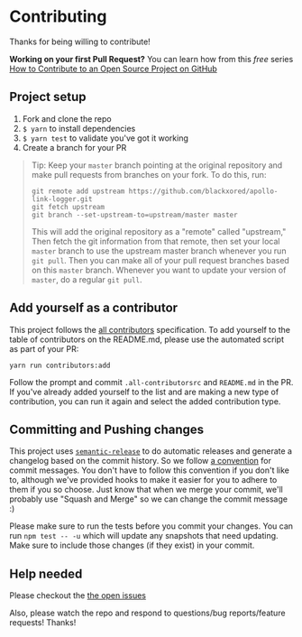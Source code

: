 # Contributing

Thanks for being willing to contribute!

**Working on your first Pull Request?** You can learn how from this _free_
series [How to Contribute to an Open Source Project on GitHub][egghead]

## Project setup

1. Fork and clone the repo
2. `$ yarn` to install dependencies
3. `$ yarn test` to validate you've got it working
4. Create a branch for your PR

> Tip: Keep your `master` branch pointing at the original repository and make
> pull requests from branches on your fork. To do this, run:
>
> ```
> git remote add upstream https://github.com/blackxored/apollo-link-logger.git
> git fetch upstream
> git branch --set-upstream-to=upstream/master master
> ```
>
> This will add the original repository as a "remote" called "upstream," Then
> fetch the git information from that remote, then set your local `master`
> branch to use the upstream master branch whenever you run `git pull`. Then you
> can make all of your pull request branches based on this `master` branch.
> Whenever you want to update your version of `master`, do a regular `git pull`.

## Add yourself as a contributor

This project follows the [all contributors][all-contributors] specification. To
add yourself to the table of contributors on the README.md, please use the
automated script as part of your PR:

```console
yarn run contributors:add
```

Follow the prompt and commit `.all-contributorsrc` and `README.md` in the PR. If
you've already added yourself to the list and are making a new type of
contribution, you can run it again and select the added contribution type.

## Committing and Pushing changes

This project uses [`semantic-release`][semantic-release] to do automatic
releases and generate a changelog based on the commit history. So we follow [a
convention][convention] for commit messages. You don't have to follow this
convention if you don't like to, although we've provided hooks to make it easier
for you to adhere to them if you so choose. Just know that when we merge your
commit, we'll probably use "Squash and Merge" so we can change the commit
message :)

Please make sure to run the tests before you commit your changes. You can run
`npm test -- -u` which will update any snapshots that need updating. Make sure
to include those changes (if they exist) in your commit.

## Help needed

Please checkout the [the open issues][issues]

Also, please watch the repo and respond to questions/bug reports/feature
requests! Thanks!

[egghead]: https://egghead.io/series/how-to-contribute-to-an-open-source-project-on-github
[semantic-release]: https://npmjs.com/package/semantic-release
[convention]: https://github.com/conventional-changelog/conventional-changelog-angular/blob/ed32559941719a130bb0327f886d6a32a8cbc2ba/convention.md
[all-contributors]: https://github.com/kentcdodds/all-contributors
[issues]: https://github.com/blackxored/apollo-link-logger/issues
